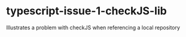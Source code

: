 # typescript-issue-1-checkJS-lib
Illustrates a problem with checkJS when referencing a local repository
